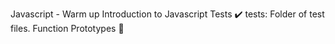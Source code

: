 Javascript - Warm up
Introduction to Javascript
Tests ✔️
tests: Folder of test files.
Function Prototypes 💾
